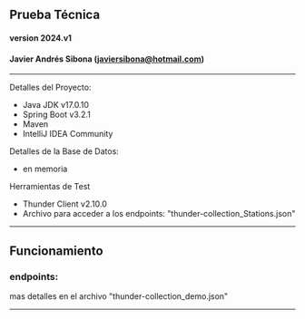 ## Prueba Técnica
#### version 2024.v1
#### Javier Andrés Sibona (javiersibona@hotmail.com)
***
Detalles del Proyecto:
* Java JDK v17.0.10
* Spring Boot v3.2.1
* Maven
* IntelliJ IDEA Community

Detalles de la Base de Datos:
* en memoria

Herramientas de Test
* Thunder Client v2.10.0
* Archivo para acceder a los endpoints: "thunder-collection_Stations.json"
***
## Funcionamiento
### endpoints:

mas detalles en el archivo "thunder-collection_demo.json"
***
